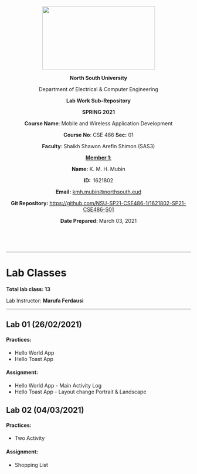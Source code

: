 <p style="text-align: center;">&nbsp;</p>
<p style="text-align: center;">&nbsp;</p>
<p align="center"><strong><img src="https://media.dhakatribune.com/uploads/2016/11/nsulogo.jpg" alt="" width="307" height="172" /></strong></p>



<p align="center"><strong>North South University</strong></p>
<p align="center">Department of Electrical &amp; Computer Engineering</p>
<p align="center"><strong>Lab Work Sub-Repository</strong></p>
<p align="center"><strong>SPRING 2021 </strong></p>

<p align="center"><strong>Course Name</strong>: Mobile and Wireless Application Development </p>
<p align="center"><strong>Course No</strong>: CSE 486 <strong>Sec</strong><strong>:</strong> 01</p>
<p align="center"><strong>Faculty</strong>: Shaikh Shawon Arefin Shimon (SAS3)</p>
<p align="center"><strong><u>Member 1</u></strong><u>:</u></p>
<p align="center"><strong>Name</strong><strong>:</strong> K. M. H. Mubin</p>
<p align="center"><strong>ID</strong><strong>:&nbsp; </strong>1621802</p>
<p align="center"><strong>Email</strong><strong>:</strong> <a href="mailto:kmh.mubin@northsouth.edu">kmh.mubin@northsouth.eud</a></p>

<p align="center"><strong>Git Repository</strong><strong>: </strong><a href="https://github.com/NSU-SP21-CSE486-1/1621802-SP21-CSE486-S01">https://github.com/NSU-SP21-CSE486-1/1621802-SP21-CSE486-S01</a></p>

<p align="center"><strong>Date Prepared</strong><strong>: </strong>March 03, 2021</p>
<p><strong>&nbsp;</strong></p>
<p><strong>&nbsp;</strong></p>


--------------------------------------------------------------------------------------------









# Lab Classes

**Total lab class: 13**

Lab Instructor: **Marufa Ferdausi**



---

## Lab 01 (26/02/2021)

#### Practices:

* Hello World App
* Hello Toast App

#### Assignment:

* Hello World App - Main Activity Log
* Hello Toast App - Layout change Portrait & Landscape



## Lab 02 (04/03/2021)

#### Practices:

* Two Activity

#### Assignment:

* Shopping List

